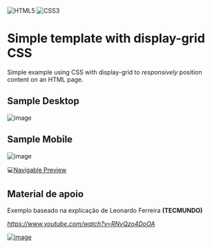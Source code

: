 ![HTML5](https://img.shields.io/badge/HTML5-E34F26?style=for-the-badge&logo=html5&logoColor=white)
![CSS3](https://img.shields.io/badge/CSS-239120?&style=for-the-badge&logo=css3&logoColor=white)

# Simple template with display-grid CSS

Simple example using CSS with display-grid to *responsively* position content on an HTML page.

## Sample Desktop

![image](https://user-images.githubusercontent.com/5773748/132893583-d9859d1b-5a18-4243-94d8-3c8722c910d2.png)

## Sample Mobile

![image](https://user-images.githubusercontent.com/5773748/132893869-506dc2ec-5e54-4b66-852f-a848ff429a3f.png)

💻[Navigable Preview](https://htmlpreview.github.io/?https://github.com/EverSilverio/simple-display-grid/blob/master/index.html) 

## Material de apoio
Exemplo baseado na explicação de Leonardo Ferreira **(TECMUNDO)**

_https://www.youtube.com/watch?v=RNvQzo4DoOA_

[![image](https://user-images.githubusercontent.com/5773748/132899309-f8e48f9e-265d-437d-b7c0-970fd31c7e6b.png)](https://www.youtube.com/watch?v=RNvQzo4DoOA)

